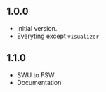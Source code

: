 ## 1.0.0

- Initial version.
- Everyting except `visualizer`

## 1.1.0

- SWU to FSW
- Documentation

